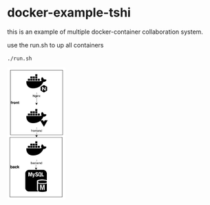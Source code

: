 # docker-example-tshi
this is an example of multiple docker-container collaboration system.

use the run.sh to up all containers
```shell
./run.sh
```
<img src="https://raw.githubusercontent.com/shitlsh/picture/main/img/20210622170125.png" style="zoom:30%;" />